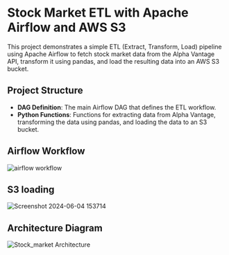 # Stock Market ETL with Apache Airflow and AWS S3

This project demonstrates a simple ETL (Extract, Transform, Load) pipeline using Apache Airflow to fetch stock market data from the Alpha Vantage API, transform it using pandas, and load the resulting data into an AWS S3 bucket.

## Project Structure

- **DAG Definition**: The main Airflow DAG that defines the ETL workflow.
- **Python Functions**: Functions for extracting data from Alpha Vantage, transforming the data using pandas, and loading the data to an S3 bucket.

## Airflow Workflow

  ![airflow workflow](https://github.com/raghul3/Stock_market_ETL/assets/81759525/55d0b8de-15ba-403a-b8b4-115a8bcab0b0)

## S3 loading

![Screenshot 2024-06-04 153714](https://github.com/raghul3/Stock_market_ETL/assets/81759525/3f5cf786-5348-4565-af30-8d371efe6778)

## Architecture Diagram

![Stock_market Architecture](https://github.com/raghul3/Stock_market_ETL/assets/81759525/bf472085-2ed1-463c-a129-02f9b94cb7ba)
